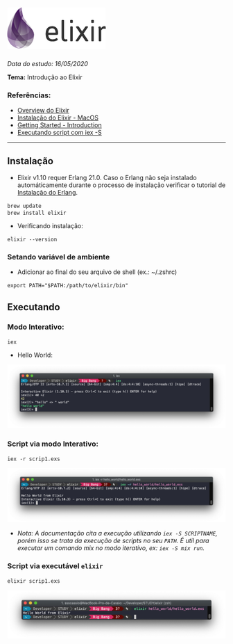 ![Elixir Logo](https://github.com/elixir-lang/elixir-lang.github.com/raw/master/images/logo/logo.png)
=========

_Data do estudo: 16/05/2020_

__Tema:__ Introdução ao Elixir

### Referências: 
- [Overview do Elixir](https://elixir-lang.org/)
- [Instalação do Elixir - MacOS](https://elixir-lang.org/install.html#macos)
- [Getting Started - Introduction](https://elixir-lang.org/getting-started/introduction.html)
- [Executando script com iex -S](https://groups.google.com/forum/#!msg/elixir-lang-talk/8VejRgYw2hQ/n-f7tvolEQAJ)

------

## Instalação

- Elixir v1.10 requer Erlang 21.0. Caso o Erlang não seja instalado automáticamente durante o processo de instalação
verificar o tutorial de [Instalação do Erlang](https://elixir-lang.org/install.html#installing-erlang).

```shell
brew update
brew install elixir
```

- Verificando instalação:

```shell
elixir --version
```

### Setando variável de ambiente

- Adicionar ao final do seu arquivo de shell (ex.: ~/.zshrc)

```shell
export PATH="$PATH:/path/to/elixir/bin"
```

## Executando

### Modo Interativo:

```
iex
```

- Hello World:

![Elixir Hello World - Modo Interativo](./assets/hello-world/hello-world-iex.png)

### Script via modo Interativo:

```
iex -r scrip1.exs
```

![Elixir Hello World - Modo Interativo - Script](./assets/hello-world/hello-world-iex-script.png)

- _Nota: A documentação cita a execução utilizando `iex -S SCRIPTNAME`, porém isso se trata da execução de scripts no seu `PATH`. É util para executar um comando mix no modo iterativo, ex: `iex -S mix run`._

### Script via executável `elixir`

```
elixir scrip1.exs
```
![Elixir Hello World - Elixir](./assets/hello-world/hello-world-elixir.png)

